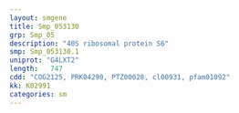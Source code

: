 ```yaml
---
layout: smgene
title: Smp_053130
grp: Smp_05
description: "40S ribosomal protein S6"
smp: Smp_053130.1
uniprot: "G4LXT2"
length:   747
cdd: "COG2125, PRK04290, PTZ00028, cl00931, pfam01092"
kk: K02991
categories: sm
---
```


